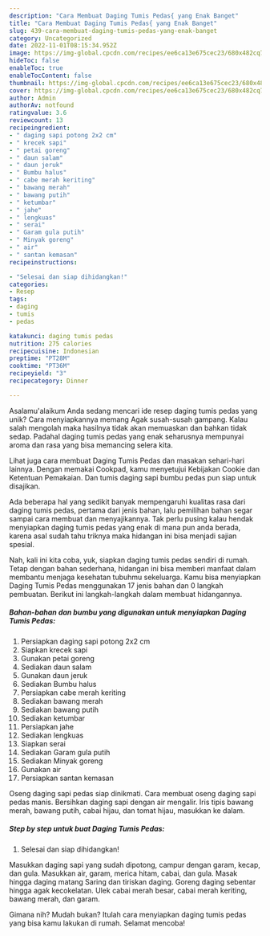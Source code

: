 ```yaml
---
description: "Cara Membuat Daging Tumis Pedas{ yang Enak Banget"
title: "Cara Membuat Daging Tumis Pedas{ yang Enak Banget"
slug: 439-cara-membuat-daging-tumis-pedas-yang-enak-banget
category: Uncategorized
date: 2022-11-01T08:15:34.952Z
image: https://img-global.cpcdn.com/recipes/ee6ca13e675cec23/680x482cq70/daging-tumis-pedas-foto-resep-utama.jpg
hideToc: false
enableToc: true
enableTocContent: false
thumbnail: https://img-global.cpcdn.com/recipes/ee6ca13e675cec23/680x482cq70/daging-tumis-pedas-foto-resep-utama.jpg
cover: https://img-global.cpcdn.com/recipes/ee6ca13e675cec23/680x482cq70/daging-tumis-pedas-foto-resep-utama.jpg
author: Admin
authorAv: notfound
ratingvalue: 3.6
reviewcount: 13
recipeingredient:
- " daging sapi potong 2x2 cm"
- " krecek sapi"
- " petai goreng"
- " daun salam"
- " daun jeruk"
- " Bumbu halus"
- " cabe merah keriting"
- " bawang merah"
- " bawang putih"
- " ketumbar"
- " jahe"
- " lengkuas"
- " serai"
- " Garam gula putih"
- " Minyak goreng"
- " air"
- " santan kemasan"
recipeinstructions:

- "Selesai dan siap dihidangkan!"
categories:
- Resep
tags:
- daging
- tumis
- pedas

katakunci: daging tumis pedas 
nutrition: 275 calories
recipecuisine: Indonesian
preptime: "PT28M"
cooktime: "PT36M"
recipeyield: "3"
recipecategory: Dinner

---
```



Asalamu'alaikum Anda sedang mencari ide resep daging tumis pedas yang unik? Cara menyiapkannya memang Agak susah-susah gampang. Kalau salah mengolah maka hasilnya tidak akan memuaskan dan bahkan tidak sedap. Padahal daging tumis pedas yang enak seharusnya mempunyai aroma dan rasa yang bisa memancing selera kita.


Lihat juga cara membuat Daging Tumis Pedas dan masakan sehari-hari lainnya. Dengan memakai Cookpad, kamu menyetujui Kebijakan Cookie dan Ketentuan Pemakaian. Dan tumis daging sapi bumbu pedas pun siap untuk disajikan.

Ada beberapa hal yang sedikit banyak mempengaruhi kualitas rasa dari daging tumis pedas, pertama dari jenis bahan, lalu pemilihan bahan segar sampai cara membuat dan menyajikannya. Tak perlu pusing kalau hendak menyiapkan daging tumis pedas yang enak di mana pun anda berada, karena asal sudah tahu triknya maka hidangan ini bisa menjadi sajian spesial.


Nah, kali ini kita coba, yuk, siapkan daging tumis pedas sendiri di rumah. Tetap dengan bahan sederhana, hidangan ini bisa memberi manfaat dalam membantu menjaga kesehatan tubuhmu sekeluarga. Kamu bisa menyiapkan Daging Tumis Pedas menggunakan 17 jenis bahan dan 0 langkah pembuatan. Berikut ini langkah-langkah dalam membuat hidangannya.

<!--inarticleads1-->

##### Bahan-bahan dan bumbu yang digunakan untuk menyiapkan Daging Tumis Pedas:

1. Persiapkan  daging sapi potong 2x2 cm
1. Siapkan  krecek sapi
1. Gunakan  petai goreng
1. Sediakan  daun salam
1. Gunakan  daun jeruk
1. Sediakan  Bumbu halus
1. Persiapkan  cabe merah keriting
1. Sediakan  bawang merah
1. Sediakan  bawang putih
1. Sediakan  ketumbar
1. Persiapkan  jahe
1. Sediakan  lengkuas
1. Siapkan  serai
1. Sediakan  Garam gula putih
1. Sediakan  Minyak goreng
1. Gunakan  air
1. Persiapkan  santan kemasan


Oseng daging sapi pedas siap dinikmati. Cara membuat oseng daging sapi pedas manis. Bersihkan daging sapi dengan air mengalir. Iris tipis bawang merah, bawang putih, cabai hijau, dan tomat hijau, masukkan ke dalam. 

<!--inarticleads2-->

##### Step by step untuk buat Daging Tumis Pedas:


1. Selesai dan siap dihidangkan!

Masukkan daging sapi yang sudah dipotong, campur dengan garam, kecap, dan gula. Masukkan air, garam, merica hitam, cabai, dan gula. Masak hingga daging matang Saring dan tiriskan daging. Goreng daging sebentar hingga agak kecokelatan. Ulek cabai merah besar, cabai merah keriting, bawang merah, dan garam. 

Gimana nih? Mudah bukan? Itulah cara menyiapkan daging tumis pedas yang bisa kamu lakukan di rumah. Selamat mencoba!
